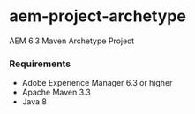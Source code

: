 # aem-project-archetype
AEM 6.3 Maven Archetype Project 

### Requirements

* Adobe Experience Manager 6.3 or higher
* Apache Maven 3.3
* Java 8
